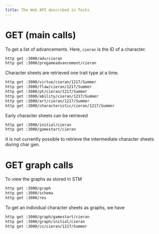 ```yaml
---
title: The Web API described in Tests
---
```



# GET (main calls)

To get a list of advancements.  Here, `cieran` is the ID of a character.

```sh
http get :3000/adv/cieran
http get :3000/pregameadvancement/cieran
```


Character sheets are retrieved one trait type at a time.

```sh
http get :3000/virtue/cieran/1217/Summer
http get :3000/flaw/cieran/1217/Summer
http get :3000/pt/cieran/1217/Summer
http get :3000/ability/cieran/1217/Summer
http get :3000/art/cieran/1217/Summer
http get :3000/characteristic/cieran/1217/Summer
```

Early character sheets can be retrieved

```sh
http get :3000/initial/cieran
http get :3000/gamestart/cieran
```

It is not currently possible to retrieve the intermediate 
character sheets during char gen.

# GET graph calls

To view the graphs as stored in STM 

```sh
http get :3000/graph
http get :3000/schema
http get :3000/res
```

To get an individual character sheets as graphs, we have

```sh
http get :3000/graph/gamestart/cieran
http get :3000/graph/initial/cieran
http get :3000/cs/cieran/1217/Summer
```

